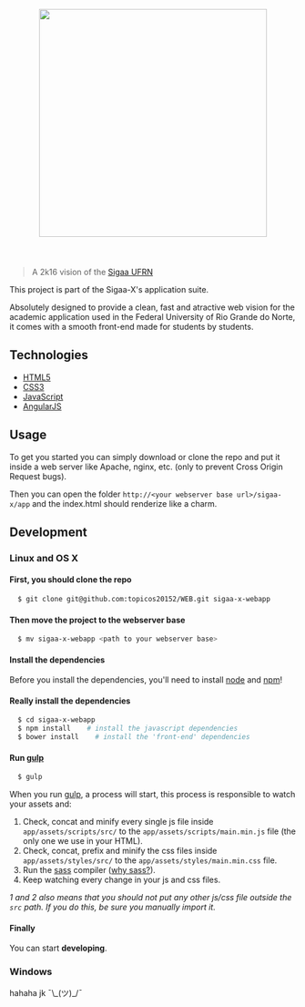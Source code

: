 <h1 align="center">
	<br>
	<img width="400" src="https://rawgit.com/topicos20152/WEB/master/app/assets%40admin/images/logo.png">
	<br>
	<br>
</h1>

> A 2k16 vision of the <a href="https://sigaa.ufrn.br/" target="_blank">Sigaa UFRN</a>

This project is part of the Sigaa-X's application suite.

Absolutely designed to provide a clean, fast and atractive web vision for the academic application used in the Federal University of Rio Grande do Norte, it comes with a smooth front-end made for students by students.

## Technologies
  * <a href="http://www.w3schools.com/html/html5_intro.asp" target="_blank">HTML5</a>
  * <a href="http://www.w3schools.com/css/css3_intro.asp" target="_blank">CSS3</a>
  * <a href="https://www.javascript.com/" target="_blank">JavaScript</a>
  * <a href="https://angularjs.org/" target="_blank">AngularJS</a>
  

## Usage

To get you started you can simply download or clone the repo and put it inside a web server like Apache, nginx, etc. (only to prevent Cross Origin Request bugs).

Then you can open the folder `http://<your webserver base url>/sigaa-x/app` and the index.html should renderize like a charm.


## Development

### Linux and OS X

#### First, you should clone the repo
```bash
  $ git clone git@github.com:topicos20152/WEB.git sigaa-x-webapp
```

#### Then move the project to the webserver base
```bash
  $ mv sigaa-x-webapp <path to your webserver base>
```

#### Install the dependencies
Before you install the dependencies, you'll need to install <a href="https://nodejs.org/" target="_blank">node</a> and <a href="https://www.npmjs.com/" target="_blank">npm</a>!

#### Really install the dependencies
```bash
  $ cd sigaa-x-webapp
  $ npm install    # install the javascript dependencies
  $ bower install    # install the 'front-end' dependencies
```

#### Run <a href="http://gulpjs.com/" target="_blank">gulp</a>
```bash
  $ gulp
```
When you run <a href="http://gulpjs.com/" target="_blank">gulp</a>, a process will start, this process
is responsible to watch your assets and:
  1. Check, concat and minify every single js file inside `app/assets/scripts/src/` to the `app/assets/scripts/main.min.js` file (the only one we use in your HTML).
  2. Check, concat, prefix and minify the css files inside `app/assets/styles/src/` to the `app/assets/styles/main.min.css` file. 
  3. Run the <a href="http://sass-lang.com/" target="_blank">sass</a> compiler (<a href="http://alistapart.com/article/why-sass" target="_blank">why sass?</a>).
  4. Keep watching every change in your js and css files.

*1 and 2 also means that you should not put any other js/css file outside the `src` path. If you do this, be sure you manually import it.*

#### Finally
You can start **developing**.

### Windows

hahaha jk ¯\\\_(ツ)_/¯

